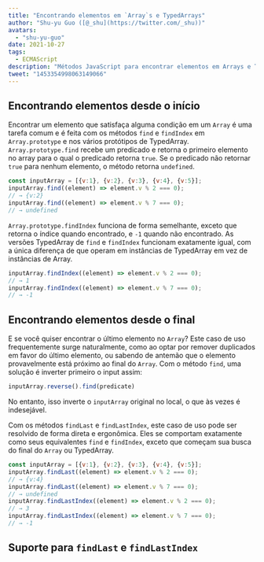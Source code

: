```yaml
---
title: "Encontrando elementos em `Array`s e TypedArrays"
author: "Shu-yu Guo ([@_shu](https://twitter.com/_shu))"
avatars: 
  - "shu-yu-guo"
date: 2021-10-27
tags: 
  - ECMAScript
description: "Métodos JavaScript para encontrar elementos em Arrays e TypedArrays"
tweet: "1453354998063149066"
---
```

## Encontrando elementos desde o início

Encontrar um elemento que satisfaça alguma condição em um `Array` é uma tarefa comum e é feita com os métodos `find` e `findIndex` em `Array.prototype` e nos vários protótipos de TypedArray. `Array.prototype.find` recebe um predicado e retorna o primeiro elemento no array para o qual o predicado retorna `true`. Se o predicado não retornar `true` para nenhum elemento, o método retorna `undefined`.

<!--truncate-->
```js
const inputArray = [{v:1}, {v:2}, {v:3}, {v:4}, {v:5}];
inputArray.find((element) => element.v % 2 === 0);
// → {v:2}
inputArray.find((element) => element.v % 7 === 0);
// → undefined
```

`Array.prototype.findIndex` funciona de forma semelhante, exceto que retorna o índice quando encontrado, e `-1` quando não encontrado. As versões TypedArray de `find` e `findIndex` funcionam exatamente igual, com a única diferença de que operam em instâncias de TypedArray em vez de instâncias de Array.

```js
inputArray.findIndex((element) => element.v % 2 === 0);
// → 1
inputArray.findIndex((element) => element.v % 7 === 0);
// → -1
```

## Encontrando elementos desde o final

E se você quiser encontrar o último elemento no `Array`? Este caso de uso frequentemente surge naturalmente, como ao optar por remover duplicados em favor do último elemento, ou sabendo de antemão que o elemento provavelmente está próximo ao final do `Array`. Com o método `find`, uma solução é inverter primeiro o input assim:

```js
inputArray.reverse().find(predicate)
```

No entanto, isso inverte o `inputArray` original no local, o que às vezes é indesejável.

Com os métodos `findLast` e `findLastIndex`, este caso de uso pode ser resolvido de forma direta e ergonômica. Eles se comportam exatamente como seus equivalentes `find` e `findIndex`, exceto que começam sua busca do final do `Array` ou TypedArray.

```js
const inputArray = [{v:1}, {v:2}, {v:3}, {v:4}, {v:5}];
inputArray.findLast((element) => element.v % 2 === 0);
// → {v:4}
inputArray.findLast((element) => element.v % 7 === 0);
// → undefined
inputArray.findLastIndex((element) => element.v % 2 === 0);
// → 3
inputArray.findLastIndex((element) => element.v % 7 === 0);
// → -1
```

## Suporte para `findLast` e `findLastIndex`

<feature-support chrome="97"
                 firefox="no https://bugzilla.mozilla.org/show_bug.cgi?id=1704385"
                 safari="partial https://bugs.webkit.org/show_bug.cgi?id=227939"
                 nodejs="no"
                 babel="yes https://github.com/zloirock/core-js#array-find-from-last"></feature-support>
